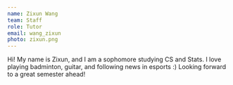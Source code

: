 ```yaml
---
name: Zixun Wang
team: Staff
role: Tutor
email: wang_zixun
photo: zixun.png
---
```


Hi! My name is Zixun, and I am a sophomore studying CS and Stats. I love playing badminton, guitar, and following news in esports :) Looking forward to a great semester ahead!